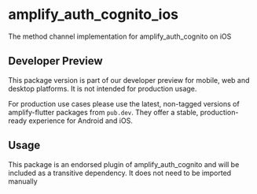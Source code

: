 # amplify_auth_cognito_ios

The method channel implementation for amplify_auth_cognito on iOS

## Developer Preview

This package version is part of our developer preview for mobile, web and desktop platforms. It is not intended for production usage. 

For production use cases please use the latest, non-tagged versions of amplify-flutter packages from `pub.dev`. They offer a stable, production-ready experience for Android and iOS.

## Usage

This package is an endorsed plugin of amplify_auth_cognito and will be included as a transitive dependency. It does not need to be imported manually
